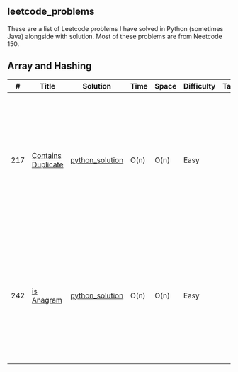 ## leetcode_problems
These are a list of Leetcode problems I have solved in Python (sometimes Java) alongside with solution. Most of these problems are from Neetcode 150.

## Array and Hashing
|  #  | Title           |  Solution       |  Time           | Space           | Difficulty    | Tag          | Note| 
|-----|---------------- | --------------- | --------------- | --------------- | ------------- |--------------|-----|
217| [Contains Duplicate](https://leetcode.com/problems/contains-duplicate/description/)| [python_solution](./code_solutions/arrays_and_hashing/contains_duplicate.py)|O(n)|O(n)|Easy||Create Set and if set contains current number we're on, then we saw a duplicate, otherwise add it to the set if we seen the first time.|
242| [is Anagram](https://leetcode.com/problems/valid-anagram/description/)|[python_solution](./code_solutions/arrays_and_hashing/isAnagram.py)|O(n)|O(n)|Easy|| Make char to frequency hashmap and check that both hashmap for both input has same number of frequency (and same characters too)|



